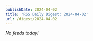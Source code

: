```yaml
---
publishDate: 2024-04-02
title: 'RSS Daily Digest: 2024-04-02'
url: /digest/2024-04-02
---
```


_No feeds today!_
